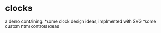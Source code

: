 # clocks

a demo containing:
*some clock design ideas, implmented with SVG
*some custom html controls ideas

